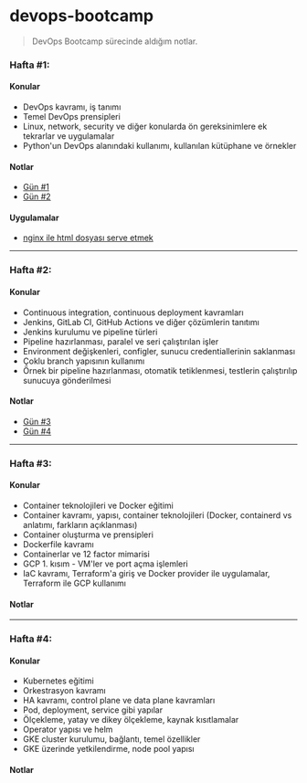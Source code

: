# devops-bootcamp

> DevOps Bootcamp sürecinde aldığım notlar.

### Hafta #1:

#### Konular
* DevOps kavramı, iş tanımı
* Temel DevOps prensipleri
* Linux, network, security ve diğer konularda ön gereksinimlere ek tekrarlar ve uygulamalar
* Python'un DevOps alanındaki kullanımı, kullanılan kütüphane ve örnekler

#### Notlar
* [Gün #1](day-1/README.md)
* [Gün #2](day-2/README.md)

#### Uygulamalar
* [nginx ile html dosyası serve etmek](homeworks/nginx-html/README.md)

- - - -

### Hafta #2:

#### Konular
* Continuous integration, continuous deployment kavramları
* Jenkins, GitLab CI, GitHub Actions ve diğer çözümlerin tanıtımı
* Jenkins kurulumu ve pipeline türleri
* Pipeline hazırlanması, paralel ve seri çalıştırılan işler
* Environment değişkenleri, configler, sunucu credentiallerinin saklanması
* Çoklu branch yapısının kullanımı
* Örnek bir pipeline hazırlanması, otomatik tetiklenmesi, testlerin çalıştırılıp sunucuya gönderilmesi

#### Notlar
* [Gün #3](day-3/README.md)
* [Gün #4](day-4/README.md)

- - - -

### Hafta #3:

#### Konular
* Container teknolojileri ve Docker eğitimi
* Container kavramı, yapısı, container teknolojileri (Docker, containerd vs anlatımı, farkların açıklanması)
* Container oluşturma ve prensipleri
* Dockerfile kavramı
* Containerlar ve 12 factor mimarisi
* GCP 1. kısım -  VM'ler ve port açma işlemleri
* IaC kavramı, Terraform'a giriş ve Docker provider ile uygulamalar, Terraform ile GCP kullanımı

#### Notlar

- - - -

### Hafta #4:

#### Konular
* Kubernetes eğitimi
* Orkestrasyon kavramı
* HA kavramı, control plane ve data plane kavramları
* Pod, deployment, service gibi yapılar
* Ölçekleme, yatay ve dikey ölçekleme, kaynak kısıtlamalar
* Operator yapısı ve helm
* GKE cluster kurulumu, bağlantı, temel özellikler
* GKE üzerinde yetkilendirme, node pool yapısı

#### Notlar